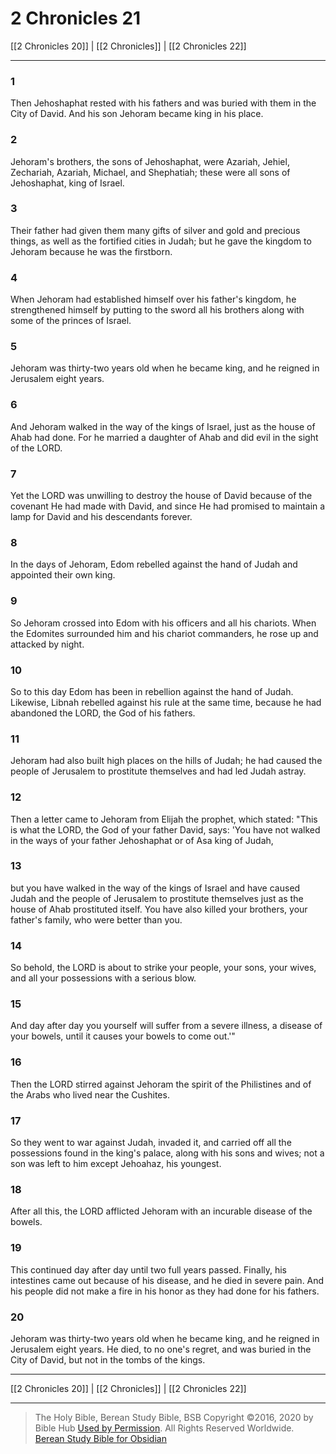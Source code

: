 # 2 Chronicles 21

[[2 Chronicles 20]] | [[2 Chronicles]] | [[2 Chronicles 22]]

---

### 1
Then Jehoshaphat rested with his fathers and was buried with them in the City of David. And his son Jehoram became king in his place.

### 2
Jehoram's brothers, the sons of Jehoshaphat, were Azariah, Jehiel, Zechariah, Azariah, Michael, and Shephatiah; these were all sons of Jehoshaphat, king of Israel.

### 3
Their father had given them many gifts of silver and gold and precious things, as well as the fortified cities in Judah; but he gave the kingdom to Jehoram because he was the firstborn.

### 4
When Jehoram had established himself over his father's kingdom, he strengthened himself by putting to the sword all his brothers along with some of the princes of Israel.

### 5
Jehoram was thirty-two years old when he became king, and he reigned in Jerusalem eight years.

### 6
And Jehoram walked in the way of the kings of Israel, just as the house of Ahab had done. For he married a daughter of Ahab and did evil in the sight of the LORD.

### 7
Yet the LORD was unwilling to destroy the house of David because of the covenant He had made with David, and since He had promised to maintain a lamp for David and his descendants forever.

### 8
In the days of Jehoram, Edom rebelled against the hand of Judah and appointed their own king.

### 9
So Jehoram crossed into Edom with his officers and all his chariots. When the Edomites surrounded him and his chariot commanders, he rose up and attacked by night.

### 10
So to this day Edom has been in rebellion against the hand of Judah. Likewise, Libnah rebelled against his rule at the same time, because he had abandoned the LORD, the God of his fathers.

### 11
Jehoram had also built high places on the hills of Judah; he had caused the people of Jerusalem to prostitute themselves and had led Judah astray.

### 12
Then a letter came to Jehoram from Elijah the prophet, which stated: "This is what the LORD, the God of your father David, says: 'You have not walked in the ways of your father Jehoshaphat or of Asa king of Judah,

### 13
but you have walked in the way of the kings of Israel and have caused Judah and the people of Jerusalem to prostitute themselves just as the house of Ahab prostituted itself. You have also killed your brothers, your father's family, who were better than you.

### 14
So behold, the LORD is about to strike your people, your sons, your wives, and all your possessions with a serious blow.

### 15
And day after day you yourself will suffer from a severe illness, a disease of your bowels, until it causes your bowels to come out.'"

### 16
Then the LORD stirred against Jehoram the spirit of the Philistines and of the Arabs who lived near the Cushites.

### 17
So they went to war against Judah, invaded it, and carried off all the possessions found in the king's palace, along with his sons and wives; not a son was left to him except Jehoahaz, his youngest.

### 18
After all this, the LORD afflicted Jehoram with an incurable disease of the bowels.

### 19
This continued day after day until two full years passed. Finally, his intestines came out because of his disease, and he died in severe pain. And his people did not make a fire in his honor as they had done for his fathers.

### 20
Jehoram was thirty-two years old when he became king, and he reigned in Jerusalem eight years. He died, to no one's regret, and was buried in the City of David, but not in the tombs of the kings.

---

[[2 Chronicles 20]] | [[2 Chronicles]] | [[2 Chronicles 22]]

---

> The Holy Bible, Berean Study Bible, BSB
> Copyright &copy;2016, 2020 by Bible Hub
> [Used by Permission](https://berean.bible/terms.htm). All Rights Reserved Worldwide.
> [Berean Study Bible for Obsidian](https://github.com/gapmiss/berean-study-bible-for-obsidian)

